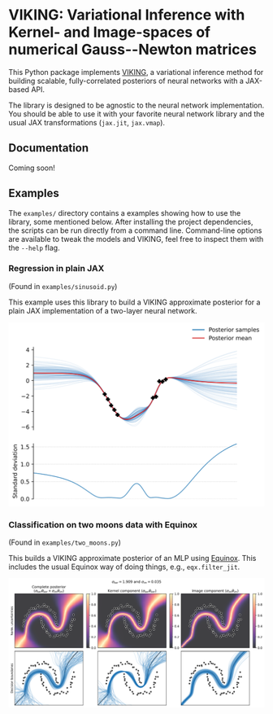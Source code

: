 # VIKING: Variational Inference with Kernel- and Image-spaces of numerical Gauss--Newton matrices

This Python package implements [VIKING], a variational inference method for building scalable, fully-correlated posteriors of neural networks with a JAX-based API.

The library is designed to be agnostic to the neural network implementation. You should be able to use it with your favorite neural network library and the usual JAX transformations (`jax.jit`, `jax.vmap`).

## Documentation

Coming soon!

## Examples

The `examples/` directory contains a examples showing how to use the library, some mentioned below. After installing the project dependencies, the scripts can be run directly from a command line. Command-line options are available to tweak the models and VIKING, feel free to inspect them with the `--help` flag.

### Regression in plain JAX
(Found in `examples/sinusoid.py`)

This example uses this library to build a VIKING approximate posterior for a plain JAX implementation of a two-layer neural network.

![Example plot on sinusoid curve](examples/sinusoid.svg)

### Classification on two moons data with Equinox
(Found in `examples/two_moons.py`)

This builds a VIKING approximate posterior of an MLP using [Equinox]. This includes the usual Equinox way of doing things, e.g., `eqx.filter_jit`.

![Example plot on two moons data](examples/two_moons.svg)

[VIKING]: coming-soon
[Equinox]: https://docs.kidger.site/equinox/
